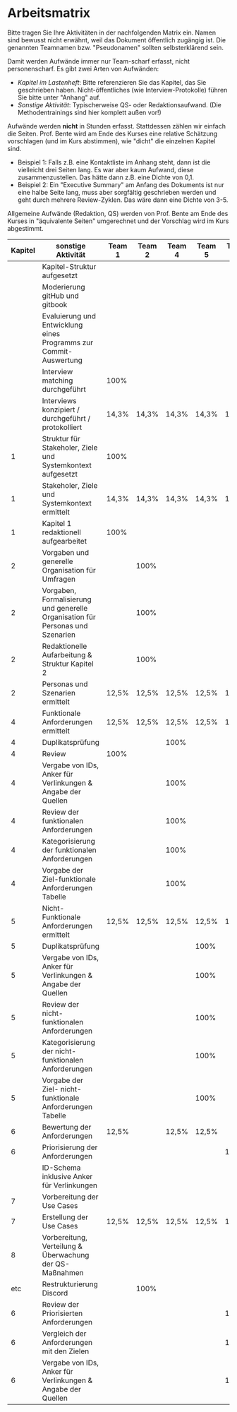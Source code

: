# Arbeitsmatrix

Bitte tragen Sie Ihre Aktivitäten in der nachfolgenden Matrix ein. Namen sind bewusst nicht erwähnt, weil das Dokument öffentlich zugängig ist. Die genannten Teamnamen bzw. "Pseudonamen" sollten selbsterklärend sein. 

Damit werden Aufwände immer nur Team-scharf erfasst, nicht personenscharf. Es gibt zwei Arten von Aufwänden:
* *Kapitel im Lastenheft*: Bitte referenzieren Sie das Kapitel, das Sie geschrieben haben. Nicht-öffentliches (wie Interview-Protokolle) führen Sie bitte unter "Anhang" auf.
* *Sonstige Aktivität*: Typischerweise QS- oder Redaktionsaufwand. (Die Methodentrainings sind hier komplett außen vor!)

Aufwände werden **nicht** in Stunden erfasst. Stattdessen zählen wir einfach die Seiten. Prof. Bente wird am Ende des Kurses eine relative Schätzung vorschlagen (und im Kurs abstimmen), wie "dicht" die einzelnen Kapitel sind. 
* Beispiel 1: Falls z.B. eine Kontaktliste im Anhang steht, dann ist die vielleicht drei Seiten lang. Es war aber kaum Aufwand, diese zusammenzustellen. Das hätte dann z.B. eine Dichte von 0,1.
* Beispiel 2: Ein "Executive Summary" am Anfang des Dokuments ist nur eine halbe Seite lang, muss aber sorgfältig geschrieben werden und geht durch mehrere Review-Zyklen. Das wäre dann eine Dichte von 3-5. 

Allgemeine Aufwände (Redaktion, QS) werden von Prof. Bente am Ende des Kurses in "äquivalente Seiten" umgerechnet und der Vorschlag wird im Kurs abgestimmt.


| Kapitel | sonstige Aktivität | Team 1 | Team 2 | Team 4 | Team 5 | Team 6 | Team 7/8 | Team 7 | Team 8 |
|---|---|---|---|---|---|---|---|---|---|
|  | Kapitel-Struktur aufgesetzt |  |  |  |  |  |  |  | 100% |
|  | Moderierung gitHub und gitbook |  |  |  |  |  |  |  | 100% |
|  | Evaluierung und Entwicklung eines Programms zur Commit-Auswertung |  |  |  |  |  |  |  | 100% |
|  | Interview matching durchgeführt | 100% |  |  |  |  |  |  |  |
|  | Interviews konzipiert / durchgeführt / protokolliert | 14,3% | 14,3% | 14,3% | 14,3% | 14,3% | 14,3% |  | 14,3% |
| 1 | Struktur für Stakeholer, Ziele und Systemkontext aufgesetzt | 100% |  |  |  |  |  |  |  |
| 1 | Stakeholer, Ziele und Systemkontext ermittelt | 14,3% | 14,3% | 14,3% | 14,3% | 14,3% | 14,3% |  | 14,3% |
| 1 | Kapitel 1 redaktionell aufgearbeitet | 100% |  |  |  |  |  |  |  |
| 2 | Vorgaben und generelle Organisation für Umfragen |  | 100% |  |  |  |  |  |  |
| 2 | Vorgaben, Formalisierung und generelle Organisation für Personas und Szenarien |  | 100% |  |  |  |  |  |  |
| 2 | Redaktionelle Aufarbeitung & Struktur Kapitel 2 |  | 100% |  |  |  |  |  |  |
| 2 | Personas und Szenarien ermittelt | 12,5% | 12,5% |12,5% |12,5% | 12,5% | 12,5% |  | 12,5% |
| 4 | Funktionale Anforderungen ermittelt | 12,5% | 12,5% | 12,5% | 12,5% | 12,5% | 12,5% |  | 12,5% |
| 4 | Duplikatsprüfung | | | 100% |  | |  |  | |
| 4 | Review | 100% |  |  |  |  |  |  |  |
| 4 | Vergabe von IDs, Anker für Verlinkungen & Angabe der Quellen  | | | 100% |  | |  |  | |
| 4 | Review der funktionalen Anforderungen | | | 100%  |  | |  |  | |
| 4 | Kategorisierung der funktionalen Anforderungen | | | 100% |  | |  |  | |
| 4 | Vorgabe der Ziel-funktionale Anforderungen Tabelle  | | | 100% |  | |  |  | |
| 5 | Nicht-Funktionale Anforderungen ermittelt | 12,5% | 12,5% | 12,5% | 12,5% | 12,5% | 12,5% |  | 12,5% |
| 5 | Duplikatsprüfung | | |  | 100% | |  |  | |
| 5 | Vergabe von IDs, Anker für Verlinkungen & Angabe der Quellen  | | |  | 100% | |  |  | |
| 5 | Review der nicht-funktionalen Anforderungen | | |  | 100% | |  |  | |
| 5 | Kategorisierung der nicht-funktionalen Anforderungen | | |  | 100% | |  |  | |
| 5 | Vorgabe der Ziel- nicht-funktionale Anforderungen Tabelle  | | |  | 100% | |  |  | |
| 6 | Bewertung der Anforderungen | 12,5% |  | 12,5% | 12,5% |  |  | 25% | 25% |
| 6 | Priorisierung der Anforderungen |  |  |  |  | 100% |  |  |  |
|  | ID-Schema inklusive Anker für Verlinkungen |  |  |  |  |  |  |  | 100% |
| 7 | Vorbereitung der Use Cases |  |  |  |  |  |   | 100% | |
| 7 | Erstellung der Use Cases | 12,5% | 12,5%  | 12,5% | 12,5%  | 12,5%  |   |12,5%   |12,5%  |
| 8 | Vorbereitung, Verteilung & Überwachung der QS-Maßnahmen |  |  |  |  |  |  |  | 100% |
| etc | Restrukturierung Discord |  | 100% |  |  |  |  |  |  |
| 6 | Review der Priorisierten Anforderungen|  |  |  |  | 100% |  |  |  |
| 6 | Vergleich der Anforderungen mit den Zielen|  |  |  |  | 100% |  |  |  |
| 6 | Vergabe von IDs, Anker für Verlinkungen & Angabe der Quellen |  |  |  |  | 100% |  |  |  |




